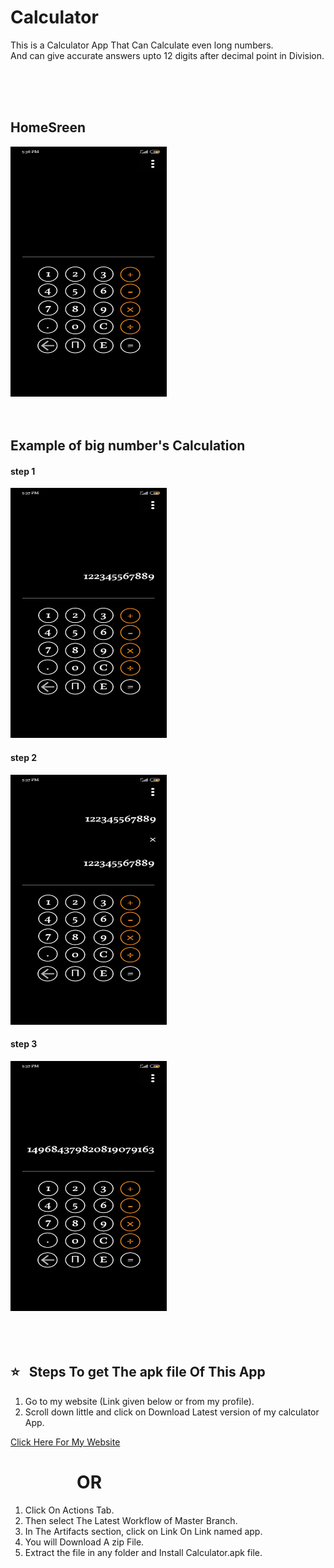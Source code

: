 # Calculator

This is a Calculator App That Can Calculate even long numbers.        
<new> And can give accurate answers upto 12 digits after decimal point in Division.

<br>
<br>
<br>


 ## HomeSreen  
 
   <img src="https://github.com/Naresh-chandanbatve/Calculator/blob/master/images/homescreen.jpeg" height="400px" width="250px">
       
  <br>
  <br>
  <br>
 
     
     
## Example of big number's Calculation  

 #### step 1    
  
 <img src="https://github.com/Naresh-chandanbatve/Calculator/blob/master/images/example%20no.1.jpeg" height="400px" width="250px">
  

#### step 2

<img src="https://github.com/Naresh-chandanbatve/Calculator/blob/master/images/example2.jpeg" height="400px" width="250px">


#### step 3  

<img src="https://github.com/Naresh-chandanbatve/Calculator/blob/master/images/example3.jpeg" height="400px" width="250px">
<br>
<br>
<br>
<br>


## :star: &nbsp; Steps To get The apk file Of This App

1) Go to my website (Link given below or from my profile).
2) Scroll down little and click on Download Latest version of my calculator App.

<a href="htttp://naresh.scienceontheweb.net">Click Here For My Website</a>
 
# &nbsp; &nbsp; &nbsp; &nbsp; &nbsp; &nbsp; &nbsp; &nbsp; OR 


1) Click On Actions Tab.    
2) Then select The Latest Workflow of Master Branch.    
3) In The Artifacts section, click on Link On Link named app.    
4) You will Download A zip File.    
5) Extract the file in any folder and Install Calculator.apk file.    

